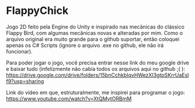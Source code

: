 # FlappyChick
Jogo 2D feito pela Engine do Unity e inspirado nas mecânicas do clássico Flappy Bird, com algumas mecânicas novas e alteradas por mim.
Como o arquivo original era muito grande para o github suportar, então coloquei apenas os C# Scripts (ignore o arquivo .exe no github, ele não irá funcionar).

Para poder jogar o jogo, você precisa entrar nesse link do meu google drive e baixar tudo (infelizmente não cabia todos os arquivos aqui no github ;( ): https://drive.google.com/drive/folders/15bnCchkbIqvHWezXI3gtpSKrrUaEslf9?usp=sharing

Link do vídeo em que, estruturalmente, me inspirei para programar o jogo: https://www.youtube.com/watch?v=XtQMytORBmM

